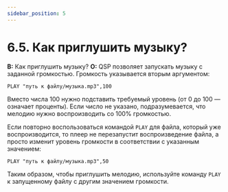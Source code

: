 ```yaml
---
sidebar_position: 5
---
```


# 6.5. Как приглушить музыку?
<!-- [:faq_06_05] -->
**В:** Как приглушить музыку?
**О:**
QSP позволяет запускать музыку с заданной громкостью. Громкость указывается вторым аргументом:
```qsp
PLAY "путь к файлу/музыка.mp3",100
```
Вместо числа 100 нужно подставить требуемый уровень (от 0 до 100 — означает проценты). Если число не указано, подразумевается, что мелодию нужно воспроизводить со 100% громкостью.

Если повторно воспользоваться командой `PLAY` для файла, который уже воспроизводится, то плеер не перезапустит воспроизведение файла, а просто изменит уровень громкости в соответствии с указанным значением:
```qsp
PLAY "путь к файлу/музыка.mp3",50
```
Таким образом, чтобы приглушить мелодию, используйте команду `PLAY` к запущенному файлу с другим значением громкости.
